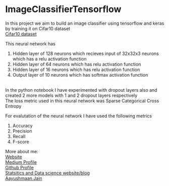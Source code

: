 # ImageClassifierTensorflow 

In this project we aim to build an image classifier using tensorflow and keras by training it on Cifar10 dataset<br>
<a href="https://www.cs.toronto.edu/~kriz/cifar.html">Cifar10 dataset</a><br>

This neural network has<br>
1. Hidden layer of 128 neurons which recieves input of 32x32x3 neurons which has a relu activation function
2. Hidden layer of 64 neurons which has relu activation function 
3. Hidden layer of 16 neurons which has relu activation function 
4. Output layer of 10 neurons which has softmax activation function
<br>
In the python notebook I have experimented with dropout layers also and created 2 more models with 1 and 2 dropout layers respectively<br>
The loss metric used in this neural network was Sparse Categorical Cross Entropy <br>

For evalutation of the neural network I have used the following metrics<br>
1. Accuracy 
2. Precision 
3. Recall 
4. F-score

More about me:<br>
[Website](https://aayush1036.github.io/profile_website/)<br>
[Medium Profile](https://aayushmaan1306.medium.com/)<br>
[Github Profile](https://github.com/aayush1036)<br>
[Statsitics and Data science website/blog](https://aayush1036.github.io/statistics/)<br>
[Aayushmaan Jain](mailto:jain_aayushmaan2001@hotmail.com)